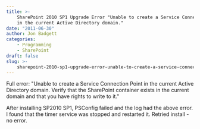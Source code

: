 ```yaml
---
title: >-
    SharePoint 2010 SP1 Upgrade Error "Unable to create a Service Connection Point
    in the current Active Directory domain."
date: "2011-06-30"
author: Jon Badgett
categories:
    - Programming
    - SharePoint
draft: false
slug: >-
    sharepoint-2010-sp1-upgrade-error-unable-to-create-a-service-connection-point-in-the-current-active-directory-domain
---
```


Full error: "Unable to create a Service Connection Point in the current Active
Directory domain. Verify that the SharePoint container exists in the current
domain and that you have rights to write to it."

After installing SP2010 SP1, PSConfig failed and the log had the above error. I
found that the timer service was stopped and restarted it. Retried install - no
error.

